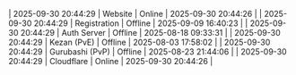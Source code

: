 | 2025-09-30 20:44:29 | Website | Online | 2025-09-30 20:44:26 |
| 2025-09-30 20:44:29 | Registration | Offline | 2025-09-09 16:40:23 |
| 2025-09-30 20:44:29 | Auth Server | Offline | 2025-08-18 09:33:31 |
| 2025-09-30 20:44:29 | Kezan (PvE) | Offline | 2025-08-03 17:58:02 |
| 2025-09-30 20:44:29 | Gurubashi (PvP) | Offline | 2025-08-23 21:44:06 |
| 2025-09-30 20:44:29 | Cloudflare | Online | 2025-09-30 20:44:26 |
